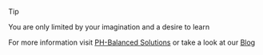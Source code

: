 > [!TIP]
> You are only limited by your imagination
> and a desire to learn

For more information visit [PH-Balanced Solutions](https://ph-balanced.com)
or take a look at our [Blog](https://blog.ph-balanced.com)